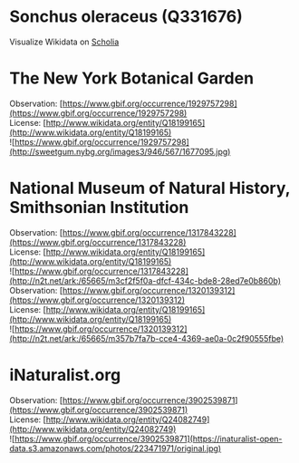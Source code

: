 
Sonchus oleraceus (Q331676)
===========================
  
Visualize Wikidata on [Scholia](https://scholia.toolforge.org/taxon/Q331676)
# The New York Botanical Garden
  
Observation: [https://www.gbif.org/occurrence/1929757298](https://www.gbif.org/occurrence/1929757298)  
License: [http://www.wikidata.org/entity/Q18199165](http://www.wikidata.org/entity/Q18199165)  
![https://www.gbif.org/occurrence/1929757298](http://sweetgum.nybg.org/images3/946/567/1677095.jpg)
# National Museum of Natural History, Smithsonian Institution
  
Observation: [https://www.gbif.org/occurrence/1317843228](https://www.gbif.org/occurrence/1317843228)  
License: [http://www.wikidata.org/entity/Q18199165](http://www.wikidata.org/entity/Q18199165)  
![https://www.gbif.org/occurrence/1317843228](http://n2t.net/ark:/65665/m3cf2f5f0a-dfcf-434c-bde8-28ed7e0b860b)  
Observation: [https://www.gbif.org/occurrence/1320139312](https://www.gbif.org/occurrence/1320139312)  
License: [http://www.wikidata.org/entity/Q18199165](http://www.wikidata.org/entity/Q18199165)  
![https://www.gbif.org/occurrence/1320139312](http://n2t.net/ark:/65665/m357b7fa7b-cce4-4369-ae0a-0c2f90555fbe)
# iNaturalist.org
  
Observation: [https://www.gbif.org/occurrence/3902539871](https://www.gbif.org/occurrence/3902539871)  
License: [http://www.wikidata.org/entity/Q24082749](http://www.wikidata.org/entity/Q24082749)  
![https://www.gbif.org/occurrence/3902539871](https://inaturalist-open-data.s3.amazonaws.com/photos/223471971/original.jpg)